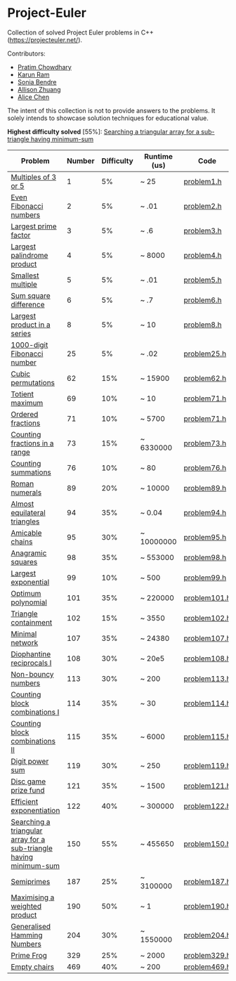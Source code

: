 # Project-Euler
Collection of solved Project Euler problems in C++ (https://projecteuler.net/).

Contributors:

- [Pratim Chowdhary](https://github.com/cpratim)
- [Karun Ram](https://github.com/KamiV2)
- [Sonia Bendre](https://github.com/SoniaBendre)
- [Allison Zhuang](https://github.com/allisonzhuang)
- [Alice Chen](https://github.com/azycn)

The intent of this collection is not to provide answers to the problems. It solely intends to showcase solution techniques for educational value.

**Highest difficulty solved** \[55%\]: [Searching a triangular array for a sub-triangle having minimum-sum](https://projecteuler.net/problem=150)

| Problem                                                                                                    | Number | Difficulty | Runtime (us) | Code                                                                                     |
|------------------------------------------------------------------------------------------------------------|--------|------------|--------------|------------------------------------------------------------------------------------------|
| [Multiples of 3 or 5](https://projecteuler.net/problem=1)                                                  | 1      | 5%         | ~ 25         | [problem1.h](https://github.com/cpratim/Project-Euler/blob/main/problems/problem1.h)     |
| [Even Fibonacci numbers](https://projecteuler.net/problem=2)                                               | 2      | 5%         | ~ .01        | [problem2.h](https://github.com/cpratim/Project-Euler/blob/main/problems/problem2.h)     |
| [Largest prime factor](https://projecteuler.net/problem=3)                                                 | 3      | 5%         | ~ .6         | [problem3.h](https://github.com/cpratim/Project-Euler/blob/main/problems/problem3.h)     |
| [Largest palindrome product](https://projecteuler.net/problem=4)                                           | 4      | 5%         | ~ 8000       | [problem4.h](https://github.com/cpratim/Project-Euler/blob/main/problems/problem4.h)     |
| [Smallest multiple](https://projecteuler.net/problem=5)                                                    | 5      | 5%         | ~ .01        | [problem5.h](https://github.com/cpratim/Project-Euler/blob/main/problems/problem5.h)     |
| [Sum square difference](https://projecteuler.net/problem=6)                                                | 6      | 5%         | ~ .7         | [problem6.h](https://github.com/cpratim/Project-Euler/blob/main/problems/problem6.h)     |
| [Largest product in a series](https://projecteuler.net/problem=8)                                          | 8      | 5%         | ~ 10         | [problem8.h](https://github.com/cpratim/Project-Euler/blob/main/problems/problem8.h)     |
| [1000-digit Fibonacci number](https://projecteuler.net/problem=25)                                         | 25     | 5%         | ~ .02        | [problem25.h](https://github.com/cpratim/Project-Euler/blob/main/problems/problem25.h)   |
| [Cubic permutations](https://projecteuler.net/problem=62)                                                  | 62     | 15%        | ~ 15900      | [problem62.h](https://github.com/cpratim/Project-Euler/blob/main/problems/problem62.h)   |
| [Totient maximum](https://projecteuler.net/problem=69)                                                     | 69     | 10%        | ~ 10         | [problem71.h](https://github.com/cpratim/Project-Euler/blob/main/problems/problem69.h)   |
| [Ordered fractions](https://projecteuler.net/problem=71)                                                   | 71     | 10%        | ~ 5700       | [problem71.h](https://github.com/cpratim/Project-Euler/blob/main/problems/problem71.h)   |
| [Counting fractions in a range](https://projecteuler.net/problem=73)                                       | 73     | 15%        | ~ 6330000    | [problem73.h](https://github.com/cpratim/Project-Euler/blob/main/problems/problem73.h)   |
| [Counting summations](https://projecteuler.net/problem=76)                                                 | 76     | 10%        | ~ 80         | [problem76.h](https://github.com/cpratim/Project-Euler/blob/main/problems/problem76.h)   |
| [Roman numerals](https://projecteuler.net/problem=89)                                                      | 89     | 20%        | ~ 10000      | [problem89.h](https://github.com/cpratim/Project-Euler/blob/main/problems/problem89.h)   |
| [Almost equilateral triangles](https://projecteuler.net/problem=94)                                        | 94     | 35%        | ~ 0.04       | [problem94.h](https://github.com/cpratim/Project-Euler/blob/main/problems/problem94.h)   |
| [Amicable chains](https://projecteuler.net/problem=95)                                                     | 95     | 30%        | ~ 10000000   | [problem95.h](https://github.com/cpratim/Project-Euler/blob/main/problems/problem95.h)   |
| [Anagramic squares](https://projecteuler.net/problem=98)                                                   | 98     | 35%        | ~ 553000     | [problem98.h](https://github.com/cpratim/Project-Euler/blob/main/problems/problem98.h)   |
| [Largest exponential](https://projecteuler.net/problem=99)                                                 | 99     | 10%        | ~ 500        | [problem99.h](https://github.com/cpratim/Project-Euler/blob/main/problems/problem99.h)   |
| [Optimum polynomial](https://projecteuler.net/problem=101)                                                 | 101    | 35%        | ~ 220000     | [problem101.h](https://github.com/cpratim/Project-Euler/blob/main/problems/problem101.h) |
| [Triangle containment](https://projecteuler.net/problem=102)                                               | 102    | 15%        | ~ 3550       | [problem102.h](https://github.com/cpratim/Project-Euler/blob/main/problems/problem102.h) |
| [Minimal network](https://projecteuler.net/problem=107)                                                    | 107    | 35%        | ~ 24380      | [problem107.h](https://github.com/cpratim/Project-Euler/blob/main/problems/problem107.h) |
| [Diophantine reciprocals I](https://projecteuler.net/problem=108)                                          | 108    | 30%        | ~ 20e5       | [problem108.h](https://github.com/cpratim/Project-Euler/blob/main/problems/problem108.h) |
| [Non-bouncy numbers](https://projecteuler.net/problem=113)                                                 | 113    | 30%        | ~ 200        | [problem113.h](https://github.com/cpratim/Project-Euler/blob/main/problems/problem113.h) |
| [Counting block combinations I](https://projecteuler.net/problem=114)                                      | 114    | 35%        | ~ 30         | [problem114.h](https://github.com/cpratim/Project-Euler/blob/main/problems/problem114.h) |
| [Counting block combinations II](https://projecteuler.net/problem=115)                                     | 115    | 35%        | ~ 6000       | [problem115.h](https://github.com/cpratim/Project-Euler/blob/main/problems/problem115.h) |
| [Digit power sum](https://projecteuler.net/problem=119)                                                    | 119    | 30%        | ~ 250        | [problem119.h](https://github.com/cpratim/Project-Euler/blob/main/problems/problem119.h) |
| [Disc game prize fund](https://projecteuler.net/problem=121)                                               | 121    | 35%        | ~ 1500       | [problem121.h](https://github.com/cpratim/Project-Euler/blob/main/problems/problem121.h) |
| [Efficient exponentiation](https://projecteuler.net/problem=122)                                           | 122    | 40%        | ~ 300000     | [problem122.h](https://github.com/cpratim/Project-Euler/blob/main/problems/problem122.h) |
| [Searching a triangular array for a sub-triangle having minimum-sum](https://projecteuler.net/problem=150) | 150    | 55%        | ~ 455650     | [problem150.h](https://github.com/cpratim/Project-Euler/blob/main/problems/problem150.h) |
| [Semiprimes](https://projecteuler.net/problem=187)                                                         | 187    | 25%        | ~ 3100000    | [problem187.h](https://github.com/cpratim/Project-Euler/blob/main/problems/problem187.h) |
| [Maximising a weighted product](https://projecteuler.net/problem=190)                                      | 190    | 50%        | ~ 1          | [problem190.h](https://github.com/cpratim/Project-Euler/blob/main/problems/problem190.h) |
| [Generalised Hamming Numbers](https://projecteuler.net/problem=204)                                        | 204    | 30%        | ~ 1550000    | [problem204.h](https://github.com/cpratim/Project-Euler/blob/main/problems/problem204.h) |
| [Prime Frog](https://projecteuler.net/problem=329)                                                         | 329    | 25%        | ~ 2000       | [problem329.h](https://github.com/cpratim/Project-Euler/blob/main/problems/problem329.h) |
| [Empty chairs](https://projecteuler.net/problem=469)                                                       | 469    | 40%        | ~ 200        | [problem469.h](https://github.com/cpratim/Project-Euler/blob/main/problems/problem469.h) |